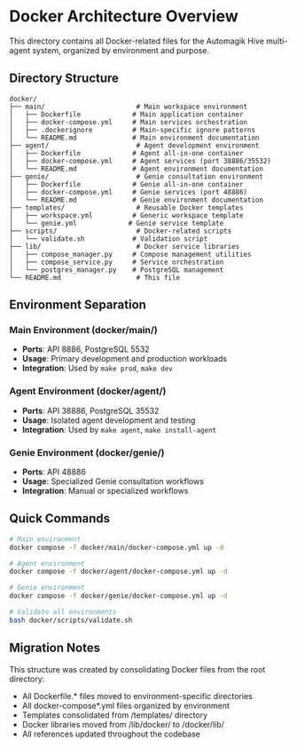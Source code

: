 # Docker Architecture Overview

This directory contains all Docker-related files for the Automagik Hive multi-agent system, organized by environment and purpose.

## Directory Structure

```
docker/
├── main/                       # Main workspace environment
│   ├── Dockerfile             # Main application container
│   ├── docker-compose.yml     # Main services orchestration
│   ├── .dockerignore          # Main-specific ignore patterns
│   └── README.md              # Main environment documentation
├── agent/                      # Agent development environment
│   ├── Dockerfile             # Agent all-in-one container
│   ├── docker-compose.yml     # Agent services (port 38886/35532)
│   └── README.md              # Agent environment documentation
├── genie/                      # Genie consultation environment
│   ├── Dockerfile             # Genie all-in-one container
│   ├── docker-compose.yml     # Genie services (port 48886)
│   └── README.md              # Genie environment documentation
├── templates/                  # Reusable Docker templates
│   ├── workspace.yml          # Generic workspace template
│   └── genie.yml             # Genie service template
├── scripts/                    # Docker-related scripts
│   └── validate.sh            # Validation script
├── lib/                        # Docker service libraries
│   ├── compose_manager.py     # Compose management utilities
│   ├── compose_service.py     # Service orchestration
│   └── postgres_manager.py    # PostgreSQL management
└── README.md                   # This file
```

## Environment Separation

### Main Environment (docker/main/)
- **Ports**: API 8886, PostgreSQL 5532
- **Usage**: Primary development and production workloads
- **Integration**: Used by `make prod`, `make dev`

### Agent Environment (docker/agent/)
- **Ports**: API 38886, PostgreSQL 35532
- **Usage**: Isolated agent development and testing
- **Integration**: Used by `make agent`, `make install-agent`

### Genie Environment (docker/genie/)
- **Ports**: API 48886
- **Usage**: Specialized Genie consultation workflows
- **Integration**: Manual or specialized workflows

## Quick Commands

```bash
# Main environment
docker compose -f docker/main/docker-compose.yml up -d

# Agent environment
docker compose -f docker/agent/docker-compose.yml up -d

# Genie environment
docker compose -f docker/genie/docker-compose.yml up -d

# Validate all environments
bash docker/scripts/validate.sh
```

## Migration Notes

This structure was created by consolidating Docker files from the root directory:
- All Dockerfile.* files moved to environment-specific directories
- All docker-compose*.yml files organized by environment
- Templates consolidated from /templates/ directory
- Docker libraries moved from /lib/docker/ to /docker/lib/
- All references updated throughout the codebase